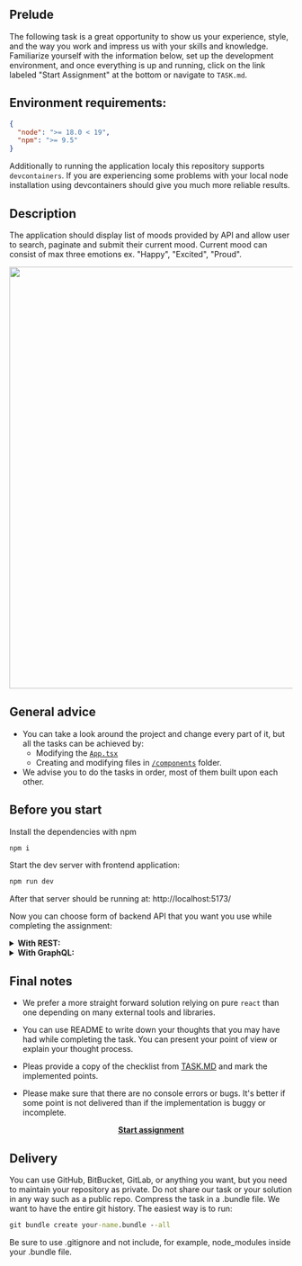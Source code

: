 ## Prelude

The following task is a great opportunity to show us your experience, style, and the way you work and impress us with your skills and knowledge. Familiarize yourself with the information below, set up the development environment, and once everything is up and running, click on the link labeled "Start Assignment" at the bottom or navigate to `TASK.md`.

## Environment requirements: 

```json
{
  "node": ">= 18.0 < 19",
  "npm": ">= 9.5"
}
```

Additionally to running the application localy this repository supports `devcontainers`. If you are experiencing some problems with your local node installation using devcontainers should give you much more reliable results.

## Description
The application should display list of moods provided by API and allow user to search, paginate and submit their current mood. Current mood can consist of max three emotions ex. "Happy", "Excited", "Proud".

<p align="center"><img src="./.github/screen-1.png" width="750px" /></p>

## General advice

- You can take a look around the project and change every part of it, but all the tasks can be achieved by:
  - Modifying the [`App.tsx`](./src/App.tsx) 
  - Creating and modifying files in [`/components`](./src/components/) folder.
- We advise you to do the tasks in order, most of them built upon each other.

## Before you start

Install the dependencies with npm
```cmd
npm i
```

Start the dev server with frontend application:
```cmd
npm run dev
```

After that server should be running at: http://localhost:5173/


Now you can choose form of backend API that you want you use while completing the assignment:

<details>
<summary><strong>With REST:</strong></summary>
<p></p>
<p>Start the REST server with command:</p>


```cmd
npm run serve:rest
```
</details>

<details>
<summary><strong>With GraphQL:</strong></summary>
<p></p>
<p>Start the GraphQL server with command:</p>


```cmd
npm run serve:graphql
```
</details>

## Final notes

- We prefer a more straight forward solution relying on pure `react` than one depending on many external tools and libraries.

- You can use README to write down your thoughts that you may have had while completing the task. You can present your point of view or explain your thought process. 

- Pleas provide a copy of the checklist from [TASK.MD](./TASK.md) and mark the implemented points.

- Please make sure that there are no console errors or bugs. It's better if some point is not delivered than if the implementation is buggy or incomplete.


<p align="center"><a href="./TASK.MD"><strong>Start assignment</strong></a></p>

## Delivery

You can use GitHub, BitBucket, GitLab, or anything you want, but you need to maintain your repository as private. Do not share our task or your solution in any way such as a public repo.
Compress the task in a .bundle file. We want to have the entire git history. The easiest way is to run:
```cmd
git bundle create your-name.bundle --all
```
Be sure to use .gitignore and not include, for example, node_modules inside your .bundle file.
